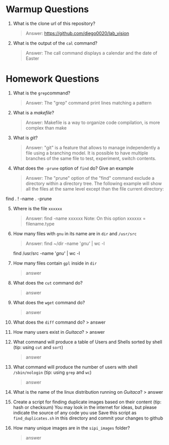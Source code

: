 # Warmup Questions

1.  What is the clone url of this repository?
    >   Answer: 
	https://github.com/diego0020/lab_vision

2.  What is the output of the ``cal`` command?

    >   Answer: 
	The call command displays a calendar and the date of Easter


# Homework Questions

1.  What is the ``grep``command?
    >   Answer: 
	The "grep" command print lines matching a pattern

2.  What is a *makefile*?
    >   Answer: 
	Makefile is a way to organize code compilation, is more complex than make

3.  What is *git*?
    >   Answer: 
	"git" is a feature that allows to manage independently a file using a branching model. It is possible to have multiple branches of the same file to test, experiment, switch contents.

4.  What does the ``-prune`` option of ``find`` do? Give an example
    >   Answer: 
	The "prune" option of the "find" command exclude a directory within a directory tree. The following example will show all the files at the same level except than the file current directory:

find . ! -name . -prune

5.  Where is the file ``xxxxxx``
    >   Answer: 
	find -name xxxxxx
	Note: On this option xxxxxx = filename.type

6.  How many files with ``gnu`` in its name are in ``dir`` and ``/usr/src``
    >   Answer: 
	find ~/dir  -name '*gnu*' | wc -l
	
	find /usr/src -name '*gnu*' | wc -l

7.  How many files contain ``gpl`` inside in ``dir``
    >   answer

8.  What does the ``cut`` command do?
    >   answer

9.  What does the ``wget`` command do?
    >   answer

10.  What does the ``diff`` command do?
    >   answer

11.  How many users exist in *Guitaca*?
    >   answer

12. What command will produce a table of Users and Shells sorted by shell (tip: using ``cut`` and ``sort``)
    >   answer

13. What command will produce the number of users with shell ``/sbin/nologin`` (tip: using ``grep`` and ``wc``)
    >   answer

14.  What is the name of the linux distribution running on *Guitaca*?
    >   answer

15. Create a script for finding duplicate images based on their content (tip: hash or checksum)
    You may look in the internet for ideas, but please indicate the source of any code you use
    Save this script as ``find_duplicates.sh`` in this directory and commit your changes to github

16. How many unique images are in the ``sipi_images`` folder?
    >   answer
    
